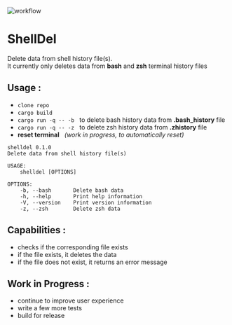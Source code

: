 ![workflow](https://github.com/xTeKc/ShellDel/actions/workflows/ci.yml/badge.svg)

# **ShellDel**
Delete data from shell history file(s). <br>
It currently only deletes data from **bash** and **zsh** terminal history files

## **Usage** : 
- `clone repo`
- `cargo build`
- `cargo run -q -- -b` $~$ to delete bash history data from **.bash_history** file
- `cargo run -q -- -z` $~$ to delete zsh history data from **.zhistory** file
- **reset terminal** $~$ *(work in progress, to automatically reset)*

```
shelldel 0.1.0
Delete data from shell history file(s)

USAGE:
    shelldel [OPTIONS]

OPTIONS:
    -b, --bash       Delete bash data
    -h, --help       Print help information
    -V, --version    Print version information
    -z, --zsh        Delete zsh data
```

## **Capabilities** : 
- checks if the corresponding file exists
- if the file exists, it deletes the data
- if the file does not exist, it returns an error message

## **Work in Progress** :
- continue to improve user experience
- write a few more tests
- build for release
